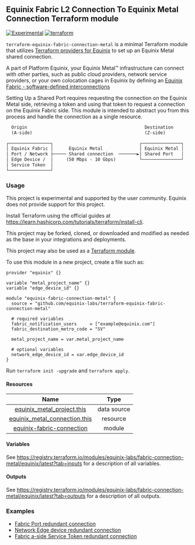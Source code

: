 ## Equinix Fabric L2 Connection To Equinix Metal Connection Terraform module

[![Experimental](https://img.shields.io/badge/Stability-Experimental-red.svg)](https://github.com/equinix-labs/standards#about-uniform-standards)
[![terraform](https://github.com/equinix-labs/terraform-equinix-template/actions/workflows/integration.yaml/badge.svg)](https://github.com/equinix-labs/terraform-equinix-template/actions/workflows/integration.yaml)

`terraform-equinix-fabric-connection-metal` is a minimal Terraform module that utilizes [Terraform providers for Equinix](https://registry.terraform.io/namespaces/equinix) to set up an Equinix Metal shared connection.

A part of Platform Equinix, your Equinix Metal™ infrastructure can connect with other parties, such as public cloud providers, network service providers, or your own colocation cages in Equinix by defining an [Equinix Fabric - software-defined interconnections](https://metal.equinix.com/developers/docs/equinix-interconnect/introduction/)

Setting Up a Shared Port requires requesting the connection on the Equinix Metal side, retrieving a token and using that token to request a connection on the Equinix Fabric side. This module is intended to abstract you from this process and handle the connection as a single resource.

```html
  Origin                                             Destination
  (A-side)                                           (Z-side)

┌────────────────┐                                 ┌───────────────┐
│ Equinix Fabric │      Equinix Metal              │ Equinix Metal │
│ Port / Network ├───── Shared connection  ───────►│ Shared Port   │
│ Edge Device /  │     (50 Mbps - 10 Gbps)         └───────────────┘
│ Service Token  │
└────────────────┘
```

### Usage

This project is experimental and supported by the user community. Equinix does not provide support for this project.

Install Terraform using the official guides at <https://learn.hashicorp.com/tutorials/terraform/install-cli>.

This project may be forked, cloned, or downloaded and modified as needed as the base in your integrations and deployments.

This project may also be used as a [Terraform module](https://learn.hashicorp.com/collections/terraform/modules).

To use this module in a new project, create a file such as:

```hcl
provider "equinix" {}

variable "metal_project_name" {}
variable "edge_device_id" {}

module "equinix-fabric-connection-metal" {
  source = "github.com/equinix-labs/terraform-equinix-fabric-connection-metal"

  # required variables
  fabric_notification_users     = ["example@equinix.com"]
  fabric_destination_metro_code = "SV"

  metal_project_name = var.metal_project_name

  # optional variables
  network_edge_device_id = var.edge_device_id
}
```

Run `terraform init -upgrade` and `terraform apply`.

#### Resources

| Name | Type |
| :-----: | :------: |
| [equinix_metal_project.this](https://registry.terraform.io/providers/equinix/metal/latest/docs/data-sources/project) | data source |
| [equinix_metal_connection.this](https://registry.terraform.io/providers/equinix/metal/latest/docs/resources/device) | resource |
| [equinix-fabric-connection](https://registry.terraform.io/modules/equinix-labs/fabric-connection/equinix/latest) | module |

#### Variables

See <https://registry.terraform.io/modules/equinix-labs/fabric-connection-metal/equinix/latest?tab=inputs> for a description of all variables.

#### Outputs

See <https://registry.terraform.io/modules/equinix-labs/fabric-connection-metal/equinix/latest?tab=outputs> for a description of all outputs.

### Examples

- [Fabric Port redundant connection](https://registry.terraform.io/modules/equinix-labs/fabric-connection-metal/equinix/latest/examples/fabric-port-redundant-connection/)
- [Network Edge device redundant connection](https://registry.terraform.io/modules/equinix-labs/fabric-connection-metal/equinix/latest/examples/network-edge-device-redundant-connection/)
- [Fabric a-side Service Token redundant connection](https://registry.terraform.io/modules/equinix-labs/fabric-connection-metal/equinix/latest/examples/service-token-redundant-connection)
